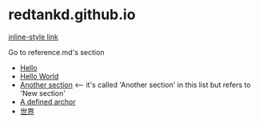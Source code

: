 # redtankd.github.io

[inline-style link](http://www.baidu.com)

Go to reference.md's section
* [Hello](reference.md#hello)
* [Hello World](reference.md#hello-world)
* [Another section](reference.md#new-section)    <-- it's called 'Another section' in this list but refers to 'New section'
* [A defined archor](reference.md#archor)
* [世界](中文/参考.md#世界-world)
